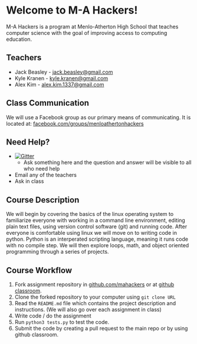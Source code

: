 # Welcome to M-A Hackers!

M-A Hackers is a program at Menlo-Atherton High School that teaches computer
science with the goal of improving access to computing education.

## Teachers
* Jack Beasley - jack.beasley@gmail.com
* Kyle Kranen - kyle.kranen@gmail.com
* Alex Kim - alex.kim.1337@gmail.com

## Class Communication
We will use a Facebook group as our primary means of communicating.
It is located at:
[facebook.com/groups/menloathertonhackers](https://www.facebook.com/groups/menloathertonhackers)

## Need Help?
* [![Gitter](https://badges.gitter.im/mahackers/welcome.svg)](https://gitter.im/mahackers/welcome?utm_source=badge&utm_medium=badge&utm_campaign=pr-badge)
  * Ask something here and the question and answer will be visible to all who
      need help
* Email any of the teachers
* Ask in class

## Course Description
We will begin by covering the basics of the linux operating system to
familiarize everyone with working in a command line environment, editing plain
text files, using version control software (git) and running code. After
everyone is comfortable using linux we will move on to writing code in python.
Python is an interperated scripting language, meaning it runs code with no
compile step. We will then explore loops, math, and object oriented programming
through a series of projects.

## Course Workflow
1. Fork assignment repository in [github.com/mahackers](https://github.com/mahackers) or at [github classroom](https://classroom.github.com/classrooms/7477180-mahackers).
1. Clone the forked repository to your computer using `git clone URL`
1. Read the `README.md` file which contains the project description and
   instructions. (We will also go over each assignment in class)
1. Write code / do the assignment
1. Run `python3 tests.py` to test the code.
1. Submit the code by creating a pull request to the main repo or by using
   github classroom.
